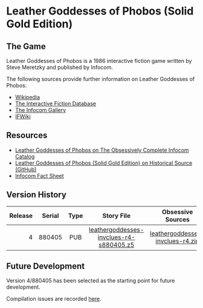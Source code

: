 # Leather Goddesses of Phobos (Solid Gold Edition)

## The Game

Leather Goddesses of Phobos is a 1986 interactive fiction game written by Steve Meretzky and published by Infocom.

The following sources provide further information on Leather Goddesses of Phobos:

* [Wikipedia](https://en.wikipedia.org/wiki/Leather_Goddesses_of_Phobos)
* [The Interactive Fiction Database](https://ifdb.tads.org/viewgame?id=3p9fdt4fxr2goctw)
* [The Infocom Gallery](http://gallery.guetech.org/leather/leather.html)
* [IFWiki](http://www.ifwiki.org/index.php/Leather_Goddesses_of_Phobos)

## Resources

* [Leather Goddesses of Phobos on The Obsessively Complete Infocom Catalog](https://eblong.com/infocom/#leathergoddesses)
* [Leather Goddesses of Phobos (Solid Gold Edition) on Historical Source (GitHub)](https://github.com/historicalsource/leathergoddesses-gold)
* [Infocom Fact Sheet](http://pdd.if-legends.org/infocom/fact-sheet.txt)

## Version History

| Release | Serial | Type | Story File                                | Obsessive Sources                  | Historical Sources |
| -------:|:------:|:----:|:-----------------------------------------:|:----------------------------------:|:------------------:|
|       4 | 880405 |  PUB | [leathergoddesses-invclues-r4-s880405.z5] | [leathergoddesses-invclues-r4.zip] |   [Final Revision] |

[leathergoddesses-invclues-r4-s880405.z5]: https://eblong.com/infocom/gamefiles/leathergoddesses-invclues-r4-s880405.z5
[leathergoddesses-invclues-r4.zip]: https://eblong.com/infocom/sources/leathergoddesses-invclues-r4.zip
[Final Revision]: https://github.com/historicalsource/leathergoddesses-gold/tree/fd2f84a4d4b18777e8410d7e2bd7b1dcf963848a

## Future Development

Version 4/880405 has been selected as the starting point for future development.

Compilation issues are recorded [here](https://github.com/the-infocom-files/leathergoddesses-invclues/issues/2).

